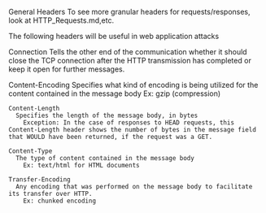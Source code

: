 General Headers
  To see more granular headers for requests/responses, look at HTTP_Requests.md,etc.

  The following headers will be useful in web application attacks

  Connection
    Tells the other end of the communication whether it should close the TCP connection after the HTTP transmission has completed or keep it open for further messages.
  
  Content-Encoding
    Specifies what kind of encoding is being utilized for the content contained in the message body
      Ex: gzip (compression)

    Content-Length
      Specifies the length of the message body, in bytes
        Exception: In the case of responses to HEAD requests, this Content-Length header shows the number of bytes in the message field that WOULD have been returned, if the request was a GET.

    Content-Type
      The type of content contained in the message body
        Ex: text/html for HTML documents

    Transfer-Encoding
      Any encoding that was performed on the message body to facilitate its transfer over HTTP.
        Ex: chunked encoding



